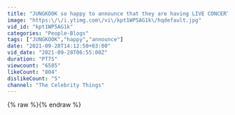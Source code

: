 ```yaml
---
title: "JUNGKOOK so happy to announce that they are having LIVE CONCERT IN LA!!! YAYAYYYYYYY"
image: "https:\/\/i.ytimg.com\/vi\/kpt1WP5AG1k\/hqdefault.jpg"
vid_id: "kpt1WP5AG1k"
categories: "People-Blogs"
tags: ["JUNGKOOK","happy","announce"]
date: "2021-09-28T14:12:50+03:00"
vid_date: "2021-09-28T06:55:00Z"
duration: "PT7S"
viewcount: "6585"
likeCount: "804"
dislikeCount: "5"
channel: "The Celebrity Things"
---
```

{% raw %}{% endraw %}

